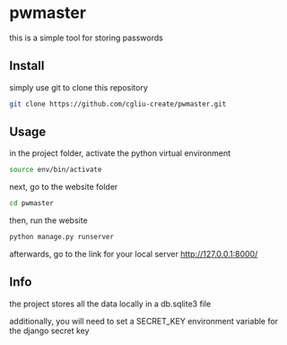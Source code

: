 # pwmaster
this is a simple tool for storing passwords

## Install
simply use git to clone this repository
```bash
git clone https://github.com/cgliu-create/pwmaster.git
```
## Usage
in the project folder, activate the python virtual environment
```bash
source env/bin/activate
```
next, go to the website folder 
```bash
cd pwmaster
```
then, run the website
```bash
python manage.py runserver
```
afterwards, go to the link for your local server
http://127.0.0.1:8000/

## Info
the project stores all the data locally in a db.sqlite3 file

additionally, you will need to set a SECRET_KEY environment variable
for the django secret key
